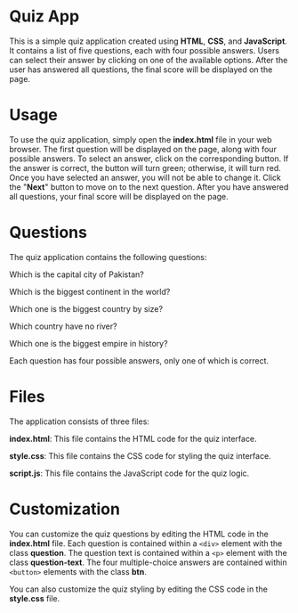 # Quiz App
This is a simple quiz application created using **HTML**, **CSS**, and **JavaScript**. It contains a list of five questions, each with four possible answers. Users can select their answer by clicking on one of the available options. After the user has answered all questions, the final score will be displayed on the page.

# Usage
To use the quiz application, simply open the **index.html** file in your web browser. The first question will be displayed on the page, along with four possible answers. To select an answer, click on the corresponding button. If the answer is correct, the button will turn green; otherwise, it will turn red. Once you have selected an answer, you will not be able to change it. Click the "**Next**" button to move on to the next question. After you have answered all questions, your final score will be displayed on the page.

# Questions
The quiz application contains the following questions:

Which is the capital city of Pakistan?

Which is the biggest continent in the world?

Which one is the biggest country by size?

Which country have no river?

Which one is the biggest empire in history?

Each question has four possible answers, only one of which is correct.
# Files
The application consists of three files:

**index.html**: This file contains the HTML code for the quiz interface.

**style.css**: This file contains the CSS code for styling the quiz interface.

**script.js**: This file contains the JavaScript code for the quiz logic.
# Customization
You can customize the quiz questions by editing the HTML code in the **index.html** file. Each question is contained within a `<div>` element with the class **question**. The question text is contained within a `<p>` element with the class **question-text**. The four multiple-choice answers are contained within `<button>` elements with the class **btn**.

You can also customize the quiz styling by editing the CSS code in the **style.css** file.

